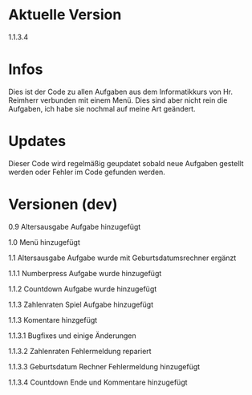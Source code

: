 # Aktuelle Version
1.1.3.4

# Infos
Dies ist der Code zu allen Aufgaben aus dem Informatikkurs von Hr. Reimherr verbunden mit einem Menü.
Dies sind aber nicht rein die Aufgaben, ich habe sie nochmal auf meine Art geändert.

# Updates
Dieser Code wird regelmäßig geupdatet sobald neue Aufgaben gestellt werden oder Fehler im Code gefunden werden.

# Versionen (dev)
0.9 Altersausgabe Aufgabe hinzugefügt

1.0 Menü hinzugefügt

1.1 Altersausgabe Aufgabe wurde mit Geburtsdatumsrechner ergänzt

1.1.1 Numberpress Aufgabe wurde hinzugefügt

1.1.2 Countdown Aufgabe wurde hinzugefügt

1.1.3 Zahlenraten Spiel Aufgabe hinzugefügt

1.1.3 Komentare hinzgefügt

1.1.3.1 Bugfixes und einige Änderungen

1.1.3.2 Zahlenraten Fehlermeldung repariert

1.1.3.3 Geburtsdatum Rechner Fehlermeldung hinzugefügt

1.1.3.4 Countdown Ende und Kommentare hinzugefügt 
